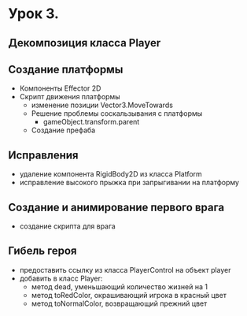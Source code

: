 # Урок 3.

## Декомпозиция класса Player

## Создание платформы

- Компоненты Effector 2D
- Скрипт движения платформы
  - изменение позиции Vector3.MoveTowards
  - Решение проблемы соскальзывания с платформы
    - gameObject.transform.parent
  - Создание префаба

## Исправления

   - удаление компонента RigidBody2D из класса Platform
   - исправление высокого прыжка при запрыгивании на платформу

## Создание и анимирование первого врага

   - создание скрипта для врага

## Гибель героя

  - предоставить ссылку из класса PlayerControl на объект player
  - добавить в класс Player:
    - метод dead, уменьшающий количество жизней на 1
    - метод toRedColor, окрашивающий игрока в красный цвет
    - метод toNormalColor, возвращающий прежний цвет

